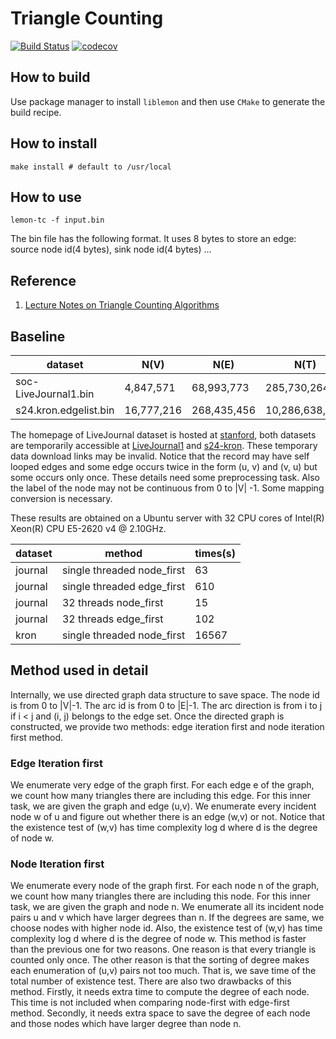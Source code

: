 # Triangle Counting
[![Build Status](https://api.travis-ci.com/zhaofeng-shu33/triangle_counting.svg?branch=master)](https://travis-ci.com/zhaofeng-shu33/triangle_counting/)
[![codecov](https://codecov.io/gh/zhaofeng-shu33/triangle_counting/branch/master/graph/badge.svg)](https://codecov.io/gh/zhaofeng-shu33/triangle_counting)

## How to build

Use package manager to install `liblemon` and then use `CMake` to generate the build recipe.

## How to install
```shell
make install # default to /usr/local
```
## How to use
```shell
lemon-tc -f input.bin
```
The bin file has the following format. It uses 8 bytes to store an edge: source node id(4 bytes), sink node id(4 bytes) ... 

## Reference

1. [Lecture Notes on Triangle Counting Algorithms](https://cs.stanford.edu/~rishig/courses/ref/l1.pdf)

## Baseline

| dataset               | N(V)       | N(E)        | N(T)            |
|-----------------------|------------|-------------|-----------------|
| soc-LiveJournal1.bin  | 4,847,571  | 68,993,773  | 285,730,264     |
| s24.kron.edgelist.bin | 16,777,216 | 268,435,456 | 10,286,638,314  |

The homepage of LiveJournal dataset is hosted at [stanford](https://snap.stanford.edu/data/soc-LiveJournal1.html), both datasets are temporarily accessible at [LiveJournal1](http://datafountain.int-yt.com/BDCI2019/FeiMa/soc-LiveJournal1.bin) and [s24-kron](http://datafountain.int-yt.com/BDCI2019/FeiMa/s24.kron.edgelist.bin). These temporary data download links may be invalid. Notice that the record may have self looped edges and some edge occurs twice in the form (u, v) and (v, u) but some occurs only once. These details need some preprocessing task. Also the label of the node may not be continuous from 0 to |V| -1. Some mapping conversion is necessary.

These results are obtained on a Ubuntu server with 32 CPU cores of Intel(R) Xeon(R) CPU E5-2620 v4 @ 2.10GHz.

| dataset | method                      | times(s) |
|---------|-----------------------------|----------|
| journal | single threaded node_first  | 63       |
| journal | single threaded edge_first  | 610      |
| journal | 32 threads node_first       | 15       |
| journal | 32 threads edge_first       | 102      |
| kron    | single threaded node_first  | 16567    |

## Method used in detail
Internally, we use directed graph data structure to save space. The node id is from 0 to |V|-1. The arc id is from 0 to |E|-1. The arc direction is from i to j if i < j and (i, j) belongs to the edge set.
Once the directed graph is constructed, we provide two methods: edge iteration first and node iteration first method.

### Edge Iteration first

We enumerate very edge of the graph first. For each edge e of the graph, we count how many triangles there are including this edge. For this inner task, we are given the graph and edge (u,v). We enumerate every incident node w of u and figure out whether there is an edge (w,v) or not. Notice that the existence test of (w,v) has time complexity log d where d is the degree of node w.

### Node Iteration first

We enumerate every node of the graph first. For each node n of the graph, we count how many triangles there are including this node. For this inner task, we are given the graph and node n. We enumerate all its incident node pairs u and v which have larger degrees than n. If the degrees are same, we choose nodes with higher node id. Also, the existence test of (w,v) has time complexity log d where d is the degree of node w. This method is faster than the previous one for two reasons. One reason is that every triangle is counted only once. The other reason is that the sorting of degree makes each enumeration of (u,v) pairs not too much. That is, we save time of the total number of existence test.
There are also two drawbacks of this method. Firstly, it needs extra time to compute the degree of each node. This time is not included when comparing node-first with edge-first method. Secondly, it needs extra space to save the degree of each node and those nodes which have larger degree than node n.